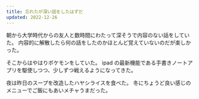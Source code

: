 ```yaml
---
title: 忘れたが深い話をしたはずだ
updated: 2022-12-26
---
```


朝から大学時代からの友人と数時間にわたって深そうで内容のない話をしていた。
内容的に解散したら何の話をしたのかほとんど覚えていないのだが楽しかった。

そこからはやはりポケモンをしていた。
ipad の最新機能である手書きノートアプリを駆使しつつ、少しずつ戦えるようになってきた。

夜は昨日のスープを改造したハヤシライスを食べた。
冬にちょうど良い感じのメニューでご飯にもあいメチャうまだった。
